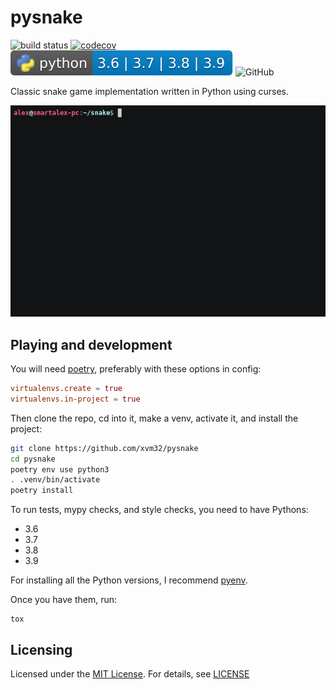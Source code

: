 # pysnake

![build status](https://github.com/xvm32/pysnake/workflows/pysnake/badge.svg) [![codecov](https://codecov.io/gh/xvm32/pysnake/branch/master/graph/badge.svg?token=TLGV3HQGK0)](https://codecov.io/gh/xvm32/pysnake) ![python-versions](.github/badges/python-versions.svg) ![GitHub](https://img.shields.io/github/license/xvm32/pysnake)

Classic snake game implementation written in Python using curses.

![screenshot](snake.gif)

## Playing and development

You will need [poetry](https://github.com/python-poetry/poetry), preferably with these options in config:

```toml
virtualenvs.create = true
virtualenvs.in-project = true
```

Then clone the repo, cd into it, make a venv, activate it, and install the project:

```sh
git clone https://github.com/xvm32/pysnake
cd pysnake
poetry env use python3
. .venv/bin/activate
poetry install
```

To run tests, mypy checks, and style checks, you need to have Pythons:

- 3.6
- 3.7
- 3.8
- 3.9

For installing all the Python versions, I recommend [pyenv](https://github.com/pyenv/pyenv).

Once you have them, run:

```
tox
```

## Licensing

Licensed under the [MIT License](https://opensource.org/licenses/MIT). For details, see [LICENSE](https://github.com/xvm32/pysnake/blob/master/LICENSE)
